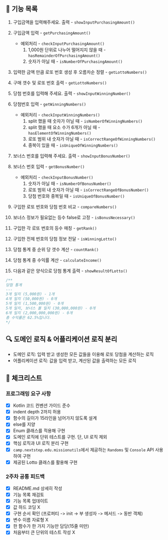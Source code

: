 ## 📮 기능 목록

1. 구입금액을 입력해주세요. 출력 - `showInputPurchasingAmount()`

2. 구입금액 입력 - `getPurchasingAmount()`
   - 예외처리 - `checkInputPurchasingAmount()`
     1. 1,000원 단위로 나누어 떨어지지 않을 때 - `hasRemainderOfPurchasingAmount()`
     2. 숫자가 아닐 때 - `isNumberOfPurchasingAmount()`

3. 입력한 금액 만큼 로또 번호 생성 후 오름차순 정렬 - `getLottoNumbers()`

4. 구매 갯수 및 로또 번호 출력 - `getLottoNumbers()`

5. 당첨 번호를 입력해 주세요. 출력 - `showInputWinningNumber()`

6. 당첨번호 입력 - `getWinningNumbers()`
   - 예외처리 - `checkInputWinningNumbers()`
     1. split 했을 때 숫자가 아닐 때 - `isNumberOfWinningNumbers()`
     2. split 했을 때 요소 수가 6개가 아닐 때 - `hasElementOfWinningNumbers()`
     3. 로또 범위 내 숫자가 아닐 때 - `isCorrectRangeOfWinningNumbers()`
     4. 중복이 있을 때 - `isUniqueOfWinningNumbers()`

7. 보너스 번호를 입력해 주세요. 출력 - `showInputBonusNumber()`

8. 보너스 번호 입력 - `getBonusNumber()`
   - 예외처리 - `checkInputBonusNumber()`
     1. 숫자가 아닐 때 - `isNumberOfBonusNumber()`
     2. 로또 범위 내 숫자가 아닐 때 - `isCorrectRangeOfBonusNumber()`
     3. 당첨 번호와 중복일 때 - `isUniqueOfBonusNumber()`

9. 구입한 로또 번호와 당첨 번호 비교 - `compareNumbers()`

10. 보너스 정보가 필요없는 등수 false로 고정 - `isBonusNecessary()`

11. 구입한 각 로또 번호의 등수 매칭 - `getRank()`

12. 구입한 전체 번호의 당첨 정보 전달 - `isWinningLotto()`

13. 당첨 통계 중 순위 당 갯수 계산 - `countRank()`

14. 당첨 통계 중 수익률 계산 - `calculateIncome()`

13. 다음과 같은 양식으로 당첨 통계 출력 - `showResultOfLotto()`
```kotlin
/**
당첨 통계
---
3개 일치 (5,000원) - 1개
4개 일치 (50,000원) - 0개
5개 일치 (1,500,000원) - 0개
5개 일치, 보너스 볼 일치 (30,000,000원) - 0개
6개 일치 (2,000,000,000원) - 0개
총 수익률은 62.5%입니다.
*/
```
## 🔍 도메인 로직 & 어플리케이션 로직 분리

- 도메인 로직: 입력 받고 생성한 모든 값들을 이용해 로또 당첨을 계산하는 로직
- 어플리케이션 로직: 값을 입력 받고, 계산된 값을 출력하는 모든 로직


## 🎯 체크리스트

### 프로그래밍 요구 사항

- [x] Kotlin 코드 컨벤션 가이드 준수
- [x] indent depth 2까지 허용
- [x] 함수의 길이가 15라인을 넘어가지 않도록 설계
- [x] else를 지양
- [x] Enum 클래스를 적용해 구현
- [x] 도메인 로직에 단위 테스트를 구현. 단, UI 로직 제외
- [x] 핵심 로직과 UI 로직 분리 구현
- [x] `camp.nextstep.edu.missionutils`에서 제공하는 `Randoms` 및 `Console` API 사용하여 구현
- [x] 제공된 Lotto 클래스를 활용해 구현

### 2주차 공통 피드백

- [x] README.md 상세히 작성
- [x] 기능 목록 재검토
- [x] 기능 목록 업데이트
- [x] 값 하드 코딩 X
- [x] 구현 순서 확인 (프로퍼티 -> init -> 부 생성자 -> 메서드 -> 동반 객체)
- [x] 변수 이름 자료형 X
- [x] 한 함수가 한 가지 기능만 담당(15줄 미만)
- [x] 처음부터 큰 단위의 테스트 작성 X